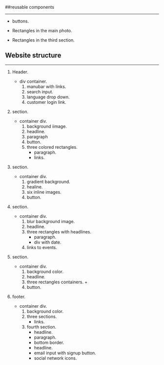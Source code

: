 ##reusable components
***

+ buttons.

+ Rectangles in the main photo.

+ Rectangles in the third section.

## Website structure
***

1. Header.
    + div container.
        1. manubar with links.
        2. search input.
        3. language drop down.
        4. customer login link.
        
        

2. section.
    + container div.
        1. background iimage.
        2. headline.
        3. paragraph
        4. button.
        5. three colored rectangles.
            + paragraph.
            + links.
            
            

3. section.
    + container div.
        1. gradient background.
        2. healine.
        3. six inline images.
        4. button.
        
        
    
4. section.
    + container div.
        1. blur background image.
        2. headline.
        3. three rectangles with headlines.
            + paragraph.
            + div with date.
        4. links to events.
        
        
    
5. section.
    + container div.
        1. background color.
        2. headline.
        3. three rectangles containers.
            + 
        4. button.
        
        
    
6. footer.
    + container div.
        1. background color.
        2. three sections.
            + links.
        3. fourth section.
            + headline.
            + paragraph.
            + bottom border.
            + headline.
            + email input with signup button.
            + social network icons.